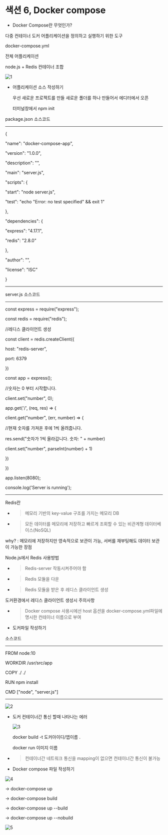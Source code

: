 # 색션 6, Docker compose

- Docker Compose란 무엇인가?

다중 컨테이너 도커 어플리케이션을 정의하고 실행하기 위한 도구

docker-compose.yml

전체 어플리케이션

node.js + Redis 컨테이너 조합

![1](https://user-images.githubusercontent.com/85863175/138579714-3ef2ff76-b445-412e-aa32-9609b97c4920.png)

- 어플리케이션 소스 작성하기
    
    우선 새로운 프로젝트를 만들 새로운 폴더를 하나 만들어서 에디터에서 오픈
    
    터미널창에서 npm init
    

package.json 소스코드

----------------------------------------------------------

{

"name": "docker-compose-app",

"version": "1.0.0",

"description": "",

"main": "server.js",

"scripts": {

"start": "node server.js",

"test": "echo \"Error: no test specified\" && exit 1"

},

"dependencies": {

"express": "4.17.1",

"redis": "2.8.0"

},

"author": "",

"license": "ISC"

}

---------------------------------------------------------

server.js 소스코드

----------------------------------------------------------------------------------

const express = require("express");

const redis = require("redis");

//레디스 클라이언트 생성

const client = redis.createClient({

host: "redis-server",

port: 6379

})

const app = express();

//숫자는 0 부터 시작합니다.

client.set("number", 0);

app.get('/', (req, res) => {

client.get("number", (err, number) => {

//현재 숫자를 가져온 후에 1씩 올려줍니다.

res.send("숫자가 1씩 올라갑니다. 숫자: " + number)

client.set("number", parseInt(number) + 1)

})

})

app.listen(8080);

console.log('Server is running');

---------------------------------------------------------------------------------

Redis란

- > 메모리 기반의 key-value 구조를 가지는 메모리 DB
- > 모든 데이터를 메모리에 저장하고 빠르게 조회할 수 있는 비관계형 데이터베이스(NoSQL)

why? : 메모리에 저장하지만 영속적으로 보관이 가능, 서버를 재부팅해도 데이터 보관이 가능한 장점

Node.js에서 Redis 사용방법

- > Redis-server 작동시켜주어야 함
- > Redis 모듈을 다운
- > Redis 모듈을 받은 후 레디스 클라이언트 생성

도커환경에서 레디스 클라이언트 생성시 주의사항

- > Docker compose 사용시에선 host 옵션을 docker-compose.yml파일에 명시한 컨테이너 이름으로 부여
- 도커파일 작성하기

소스코드

-----------------------------------------------------------

FROM node:10

WORKDIR /usr/src/app

COPY ./ ./

RUN npm install

CMD ["node", "server.js"]

-----------------------------------------------------------

![2](https://user-images.githubusercontent.com/85863175/138579715-a9a19084-50de-4704-bdcc-ab7fee582e98.png)

- 도커 컨테이너간 통신 할때 나타나는 에러
    
    ![3](https://user-images.githubusercontent.com/85863175/138579711-ceec9f29-063a-4346-ab70-0ebd659bbc2e.png)
    
    docker build -t 도커아이디/앱이름 .
    
    docker run 이미지 이름
    
- > 컨테이너간 네트워크 통신을 mapping이 없으면 컨테이너간 통신이 불가능

- Docker compose 파일 작성하기

![4](https://user-images.githubusercontent.com/85863175/138579712-0da255be-edf3-40ee-8b81-32e96cef629c.png)

-> docker-compose up

-> docker-compose build

-> docker-compose up --build

-> docker-compose up --nobuild

![5](https://user-images.githubusercontent.com/85863175/138579713-1c8dbdea-64b7-4da8-ab15-df80a5d285df.png)
